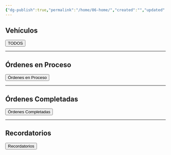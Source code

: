 ```yaml
---
{"dg-publish":true,"permalink":"/home/06-home/","created":"","updated":""}
---
```



## Vehículos

<a href="obsidian://open?vault=Carros%20Gt&file=Home%2FTodos"><button class="btn success">TODOS</button></a>

---

## Órdenes en Proceso 

<a href="obsidian://open?vault=Carros%20Gt&file=Home%2F05%20%C3%93rdenes%20en%20Proceso"><button class="btn success">Órdenes en Proceso</button></a>

---

## Órdenes Completadas

<a href="obsidian://open?vault=Carros%20Gt&file=Home%2F04%20%C3%93rdenes%20Completadas"><button class="btn success">Órdenes Completadas</button></a>

---

## Recordatorios 

<a href="obsidian://open?vault=Carros%20Gt&file=Home%2F01%20Recordatorios"><button class="btn success">Recordatorios</button></a>
